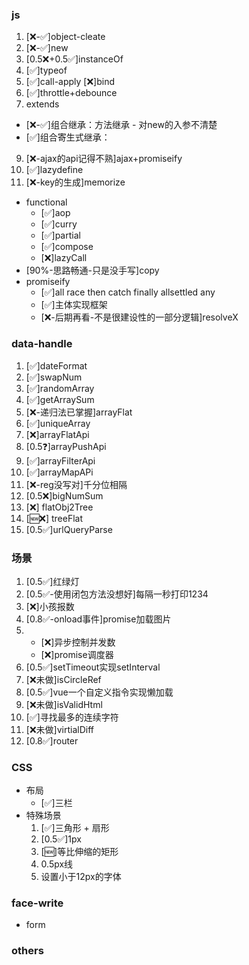 ### js
1. [❌-✅]object-cleate
2. [❌-✅]new
3. [0.5❌+0.5✅]instanceOf
4. [✅]typeof
5. [✅]call-apply [❌]bind
6. [✅]throttle+debounce
7. extends
  - [❌-✅]组合继承：方法继承 - 对new的入参不清楚
  - [✅]组合寄生式继承：
9. [❌-ajax的api记得不熟]ajax+promiseify
10. [✅]lazydefine
11. [❌-key的生成]memorize
- functional
  - [✅]aop
  - [✅]curry
  - [✅]partial
  - [✅]compose
  - [❌]lazyCall
- [90%-思路畅通-只是没手写]copy
- promiseify
  - [✅]all race then catch finally  allsettled any
  - [✅]主体实现框架
  - [❌-后期再看-不是很建设性的一部分逻辑]resolveX
### data-handle
1. [✅]dateFormat
2. [✅]swapNum
3. [✅]randomArray
4. [✅]getArraySum
5. [❌-递归法已掌握]arrayFlat 
6. [✅]uniqueArray
7. [❌]arrayFlatApi
8. [0.5❓]arrayPushApi
9. [✅]arrayFilterApi
10. [✅]arrayMapAPi
13. [❌-reg没写对]千分位相隔
14. [0.5❌]bigNumSum
16. [❌] flatObj2Tree
17. [🆕❌] treeFlat
18. [0.5✅]urlQueryParse
### 场景
1. [0.5✅]红绿灯
2. [0.5✅-使用闭包方法没想好]每隔一秒打印1234
3. [❌]小孩报数
4. [0.8✅-onload事件]promise加载图片
5. - [❌]异步控制并发数
   - [❌]promise调度器
13. [0.5✅]setTimeout实现setInterval
15. [❌未做]isCircleRef
16. [0.5✅]vue一个自定义指令实现懒加载
17. [❌未做]isValidHtml
18. [✅]寻找最多的连续字符
19. [❌未做]virtialDiff
20. [0.8✅]router
### CSS
- 布局
  - [✅]三栏
- 特殊场景
  1. [✅]三角形 + 扇形
  2. [0.5✅]1px
  3. [🆕]等比伸缩的矩形
  4. 0.5px线
  5. 设置小于12px的字体
### face-write
- form
### others